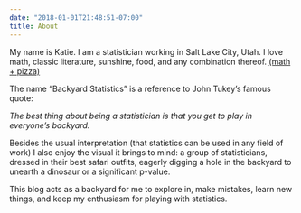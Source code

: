```yaml
---
date: "2018-01-01T21:48:51-07:00"
title: About
---
```


My name is Katie. I am a statistician working in Salt Lake City, Utah. I love math, classic literature, sunshine, food, and any combination thereof. [(math + pizza)](https://www.youtube.com/watch?v=gi-TBlh44gY)

The name “Backyard Statistics” is a reference to John Tukey’s famous quote:

*The best thing about being a statistician is that you get to play in everyone’s backyard.*

Besides the usual interpretation (that statistics can be used in any field of work) I also enjoy the visual it brings to mind: a group of statisticians, dressed in their best safari outfits, eagerly digging a hole in the backyard to unearth a dinosaur or a significant p-value.

This blog acts as a backyard for me to explore in, make mistakes, learn new things, and keep my enthusiasm for playing with statistics.